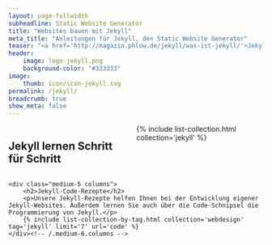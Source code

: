 ```yaml
---
layout: page-fullwidth
subheadline: Static Website Generator
title: "Websites bauen mit Jekyll"
meta_title: "Anleitungen für Jekyll, den Static Website Generator"
teaser: "<a href='http://magazin.phlow.de/jekyll/was-ist-jekyll/'>Jekyll</a> ist ein <em>Static Website Generator</em>, der statische HTML-Webseiten erstellt. Ob Blog oder Website-Projekt, die Stärken liegen auf der Hand: Statische Webseiten bieten keine Sicherheitslücken, die Pflege eines Redaktionssystem entfällt und die Webseiten lassen sich perfekt optimieren. <a href='http://magazin.phlow.de/jekyll/was-ist-jekyll/'>Jekyll kennenlernen › </a>."
header:
    image: logo-jekyll.png
    background-color: "#333333"
image:
    thumb: icon/icon-jekyll.svg
permalink: /jekyll/
breadcrumb: true
show_meta: false
---
```

<div class="row top-60">
    <div class="medium-7 columns">
        <h2>Jekyll lernen Schritt für Schritt</h2>
        {% include list-collection.html collection='jekyll' %}
    </div><!-- /.medium-6.columns -->

    <div class="medium-5 columns">
        <h2>Jekyll-Code-Rezepte</h2>
        <p>Unsere Jekyll-Rezepte helfen Ihnen bei der Entwicklung eigener Jekyll-Websites. Außerdem lernen Sie auch über die Code-Schnipsel die Programmierung von Jekyll.</p>
        {% include list-collection-by-tag.html collection='webdesign' tag='jekyll' limit='7' url='code' %}
    </div><!-- /.medium-6.columns -->
</div><!-- /.row -->


